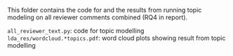 This folder contains the code for and the results from running topic modeling on all reviewer comments combined (RQ4 in report).

`all_reviewer_text.py`: code for topic modelling  
`lda_res/wordcloud.*topics.pdf`: word cloud plots showing result from topic modelling

